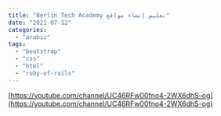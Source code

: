 ```yaml
---
title: "Berlin Tech Academy تعليم إنشاء مواقع"
date: "2021-07-12"
categories:
  - "arabic"
tags:
  - "bootstrap"
  - "css"
  - "html"
  - "ruby-of-rails"
---
```


[https://youtube.com/channel/UC46RFw00fno4-2WX6dhS-og](https://youtube.com/channel/UC46RFw00fno4-2WX6dhS-og)
